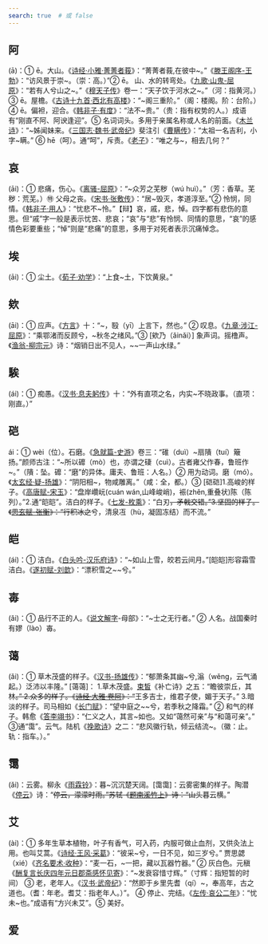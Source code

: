 ```yaml
---
search: true  # 或 false
---
```


## 阿

(ā)：① ē。大山。《[诗经·小雅·菁菁者莪](https://baike.baidu.com/item/%E5%B0%8F%E9%9B%85%C2%B7%E8%8F%81%E8%8F%81%E8%80%85%E8%8E%AA/1951151?fr=aladdin)》：“菁菁者莪,在彼中~。”《[滕王阁序-王勃](https://baike.baidu.com/item/%E6%BB%95%E7%8E%8B%E9%98%81%E5%BA%8F/480325?fr=aladdin)》：“访风景于崇~。（崇：高。）”➁ ē。 山、水的转弯处。《[九歌·山鬼-屈原](https://baike.baidu.com/item/%E4%B9%9D%E6%AD%8C%C2%B7%E5%B1%B1%E9%AC%BC/9893820?fr=aladdin)》：“若有人兮山之~。”《[穆天子传](https://baike.baidu.com/item/%E7%A9%86%E5%A4%A9%E5%AD%90%E4%BC%A0/681117?fr=aladdin)》卷一：“天子饮于河水之~。”（河：指黄河。）➂ ē。屋檐。《[古诗十九首·西北有高楼](https://baike.baidu.com/item/%E8%A5%BF%E5%8C%97%E6%9C%89%E9%AB%98%E6%A5%BC/10407065?fromtitle=%E5%8F%A4%E8%AF%97%E5%8D%81%E4%B9%9D%E9%A6%96%C2%B7%E8%A5%BF%E5%8C%97%E6%9C%89%E9%AB%98%E6%A5%BC&fromid=1344002&fr=aladdin)》：“~阁三重阶。”（阁：楼阁。阶：台阶。）➃ ē。偏袒，迎合。《[韩非子·有度](https://baike.baidu.com/item/%E9%9F%A9%E9%9D%9E%E5%AD%90%C2%B7%E6%9C%89%E5%BA%A6/19831199?fr=aladdin)》：“法不~贵。”（贵：指有权势的人。）成语有“刚直不阿、阿谀逢迎”。➄ 名词词头。多用于亲属名称或人名的前面。《[木兰诗](https://baike.baidu.com/item/%E6%9C%A8%E5%85%B0%E8%AF%97/1307816?fr=aladdin)》：“~姊闻妹来。《[三国志·魏书·武帝纪](https://baike.baidu.com/item/%E4%B8%89%E5%9B%BD%E5%BF%97%C2%B7%E9%AD%8F%E4%B9%A6%C2%B7%E6%AD%A6%E5%B8%9D%E7%BA%AA/14697473)》斐注引《[曹瞒传](https://baike.baidu.com/item/%E6%9B%B9%E7%9E%92%E4%BC%A0/4856624?fr=aladdin)》：“太祖一名吉利，小字~瞒。” ➅ hē（呵）。通“呵”，斥责。《[老子](https://baike.baidu.com/item/%E8%80%81%E5%AD%90/5448?fr=aladdin)》：“唯之与~，相去几何？”

## 哀

(āi)：① 悲痛，伤心。《[离骚-屈原](https://baike.baidu.com/item/%E7%A6%BB%E9%AA%9A/1045?fr=aladdin)》：“~众芳之芜秽（wú huì）。”（芳：香草。芜秽：荒芜。）㊕ 父母之丧。《[宋书·张敷传](https://baike.baidu.com/item/%E5%AE%8B%E4%B9%A6/1995398?fr=aladdin)》：“居~毁灭，孝道淳至。”➁ 怜悯，同情。《[韩非子·用人](https://baike.baidu.com/item/%E9%9F%A9%E9%9D%9E%E5%AD%90%C2%B7%E7%94%A8%E4%BA%BA/19828835)》：“忧悲不~怜。”【辩】哀，戚，悲，悼。四字都有悲伤的意思。但“戚”字一般是表示忧苦、悲哀；“哀”与“悲”有怜悯、同情的意思，“哀”的感情色彩要重些；“悼”则是“悲痛”的意思，多用于对死者表示沉痛悼念。

## 埃

(āi)：① 尘土。《[荀子·劝学](https://baike.baidu.com/item/%E5%8A%9D%E5%AD%A6/1055?fr=aladdin)》：“上食~土，下饮黄泉。”

## 欸

(āi)：① 应声。《[方言](http://www.baike.com/wiki/%E3%80%8A%E6%96%B9%E8%A8%80%E3%80%8B)》十：“~，殹（yī）上言下，然也。” ➁ 叹息。《[九章·涉江-屈原](https://baike.baidu.com/item/%E4%B9%9D%E7%AB%A0%C2%B7%E6%B6%89%E6%B1%9F/4309935?fr=aladdin)》：“乘鄂渚而反顾兮，~秋冬之绪风。”➂ [欸乃（ǎinǎi）] 象声词。摇橹声。《[渔翁-柳宗元](https://baike.baidu.com/item/%E6%B8%94%E7%BF%81/22257457?fr=aladdin)》诗：“烟销日出不见人，~~一声山水绿。”

## 騃

(ái)：① 痴愚。《[汉书·息夫躬传](https://baike.baidu.com/item/%E6%B1%89%E4%B9%A6/363840?fr=aladdin)》十：“外有直项之名，内实~不晓政事。（直项：刚直。）”

## 硙

ái：① wèi（位）。石磨。《[急就篇-史游](https://baike.baidu.com/item/%E6%80%A5%E5%B0%B1%E7%AF%87/2172280?fr=aladdin)》卷三：“碓（duì）~扇隤（tuí）簸扬。”颜师古注：“~所以䃺（mò）也，亦谓之䃀（cuì）。古者雍父作春，鲁班作~。”（隤：坠。䃺：“磨”的异体。庸夫、鲁班：人名。）➁ 用为动词。磨（mó）。《[太玄经·疑-扬雄](https://baike.baidu.com/item/%E5%A4%AA%E7%8E%84%E7%BB%8F/1260814?fr=aladdin)》：“阴阳相~，物咸雕离。”（咸：全，都。）➂ [硙硙]1.高峻的样子。《[高唐赋-宋玉](https://baike.baidu.com/item/%E9%AB%98%E5%94%90%E8%B5%8B/2345973?fr=aladdin )》：“盘岸巑岏(cuán wán,山峰峻峭)，裖(zhěn,重叠状)陈（陈列）。”2.通“皑皑”。洁白的样子。《[七发-枚乘](https://baike.baidu.com/item/%E4%B8%83%E5%8F%91/6275939?fr=aladdin )》：“白刃~~，矛戟交错。”3.坚固的样子。《[思玄赋-张衡](https://baike.baidu.com/item/%E6%80%9D%E7%8E%84%E8%B5%8B/2634326?fr=aladdin )》：“行积冰之~~兮，清泉冱（hù，凝固冻结）而不流。”

## 皑

(ái)：① 洁白。《[白头吟-汉乐府诗](https://baike.baidu.com/item/%E7%99%BD%E5%A4%B4%E5%90%9F/6866957?fr=aladdin)》：“~如山上雪，皎若云间月。”[皑皑]形容霜雪洁白。《[遂初赋-刘歆](https://baike.baidu.com/item/%E9%81%82%E5%88%9D%E8%B5%8B/10058496?fr=aladdin )》：“漂积雪之~~兮。”

## 毐

(ǎi)：① 品行不正的人。《[说文解字](https://baike.baidu.com/item/%E8%AF%B4%E6%96%87%E8%A7%A3%E5%AD%97/6180?fr=aladdin)-母部》：“~士之无行者。” ➁ 人名。战国秦时有嫪（lào）毐。

## 蔼

(ǎi)：① 草木茂盛的样子。《[汉书-扬雄传](https://baike.baidu.com/item/%E6%B1%89%E4%B9%A6%C2%B7%E6%89%AC%E9%9B%84%E4%BC%A0/14134265?fr=aladdin)》：“郁萧条其幽~兮,滃（wěng，云气涌起。）泛沛以丰隆。” [蔼蔼]： 1.草木茂盛。[束皙](https://baike.baidu.com/item/%E6%9D%9F%E7%9A%99/9164826?fr=aladdin )《补亡诗》之五：“瞻彼崇丘，其林~~。” 2.众多的样子。《[诗经·大雅·卷阿](https://baike.baidu.com/item/%E5%A4%A7%E9%9B%85%C2%B7%E5%8D%B7%E9%98%BF/2576485?fr=aladdin)》：“~~王多吉士，维君子使，媚于天子。” 3.暗淡的样子。司马相如《[长门赋](https://baike.baidu.com/item/%E9%95%BF%E9%97%A8%E8%B5%8B/3075468?fr=aladdin)》：“望中庭之~~兮，若季秋之降霜。” ➁ 和气的样子。韩愈《[答李翊书](https://baike.baidu.com/item/%E7%AD%94%E6%9D%8E%E7%BF%8A%E4%B9%A6/2994682?fr=aladdin)》：“仁义之人，其言~如也。又如“蔼然可亲”与“和蔼可亲”。” ➂通“霭”。云气。陆机《[挽歌诗](https://hanyu.baidu.com/shici/detail?pid=f93c01558add67aebde663677a45580f)》之二：“悲风徽行轨，倾云结流~。（徽：止。轨：指车。）。”

## 霭

(ǎi)：云雾。柳永《[雨霖铃](https://baike.baidu.com/item/%E9%9B%A8%E9%9C%96%E9%93%83/668352?fr=aladdin )》：暮~沉沉楚天阔。[霭霭]：云雾密集的样子。陶潜《[停云](https://baike.baidu.com/item/%E5%81%9C%E4%BA%91/1891779?fr=aladdin)》诗：“~~停云，濛濛时雨。”苏轼《[题南溪竹上](https://baike.baidu.com/item/%E9%9C%AD%E9%9C%AD/11045790?fr=aladdin)》诗：“山头~~暮云横。”

## 艾

(ài)：① 多年生草本植物，叶子有香气，可入药，内服可做止血剂，又供灸法上用。也叫艾蒿。《[诗经·王风·采葛](https://baike.baidu.com/item/%E5%9B%BD%E9%A3%8E%C2%B7%E7%8E%8B%E9%A3%8E%C2%B7%E9%87%87%E8%91%9B/2427436?fr=aladdin)》：“彼采~兮，一日不见，如三岁兮。” 贾思勰（xié）《[齐名要术·收种](https://baike.baidu.com/item/%E9%BD%90%E6%B0%91%E8%A6%81%E6%9C%AF/581147)》：“麦一石，~一把，藏以瓦器竹器。” ➁ 灰白色。元稹《[酬复言长庆四年元日郡斋感怀见寄](https://baike.baidu.com/item/%E9%85%AC%E5%A4%8D%E8%A8%80%E9%95%BF%E5%BA%86%E5%9B%9B%E5%B9%B4%E5%85%83%E6%97%A5%E9%83%A1%E6%96%8B%E6%84%9F%E6%80%80%E8%A7%81%E5%AF%84/12661793?fr=aladdin)》：“~发衰容惜寸辉。”（寸辉：指短暂的时间） ➂ 老，老年人。《[汉书·武帝纪](https://baike.baidu.com/item/%E6%B1%89%E4%B9%A6%C2%B7%E6%AD%A6%E5%B8%9D%E7%BA%AA/5077943?fromtitle=%E6%B1%89%E4%B9%A6%E6%AD%A6%E5%B8%9D%E7%BA%AA&fromid=19975692&fr=aladdin)》：“然即于乡里先耆（qí）~，奉高年，古之道也。（耆：年老。耆艾：指老年人。）”。 ➃ 停止、完结。《[左传·哀公二年](https://baike.baidu.com/item/%E5%B7%A6%E4%BC%A0/371757?fr=aladdin)》：“忧未~也。”成语有“方兴未艾”。➄ 美好。

## 爱